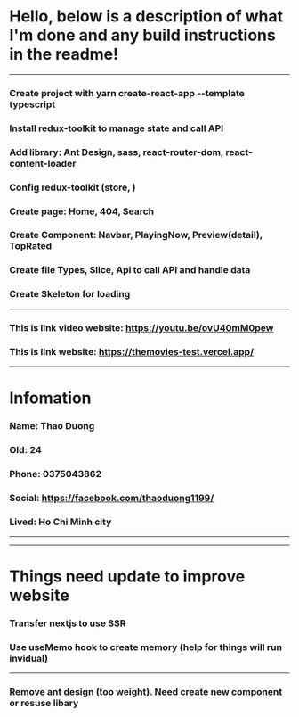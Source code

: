 # Hello, below is a description of what I'm done and any build instructions in the readme!

---

### Create project with yarn create-react-app --template typescript

### Install redux-toolkit to manage state and call API

### Add library: Ant Design, sass, react-router-dom, react-content-loader

### Config redux-toolkit (store, )

### Create page: Home, 404, Search

### Create Component: Navbar, PlayingNow, Preview(detail), TopRated

### Create file Types, Slice, Api to call API and handle data

### Create Skeleton for loading

---

### This is link video website: <https://youtu.be/ovU40mM0pew>

### This is link website: <https://themovies-test.vercel.app/>

---

# Infomation

### Name: Thao Duong

### Old: 24

### Phone: 0375043862

### Social: <https://facebook.com/thaoduong1199/>

### Lived: Ho Chi Minh city

---
---
# Things need update to improve website

### Transfer nextjs to use SSR
### Use useMemo hook to create memory (help for things will run invidual)
---
### Remove ant design (too weight). Need create new component or resuse libary